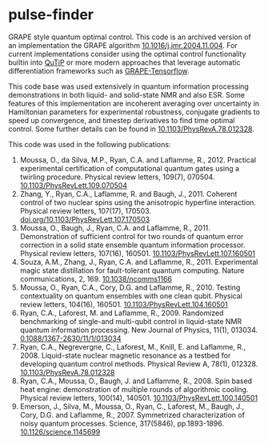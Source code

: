 # pulse-finder

GRAPE style quantum optimal control. This code is an archived version of an implementation the GRAPE
algorithm [10.1016/j.jmr.2004.11.004](https://doi.org/10.1016/j.jmr.2004.11.004). For current implementations consider using the optimal control functionality builtin
into [QuTiP](http://qutip.org/docs/4.0.2/guide/guide-control.html) or more modern approaches that
leverage automatic differentiation frameworks such as
[GRAPE-Tensorflow](https://github.com/SchusterLab/quantum-optimal-control).

This code base was used extensively in quantum information processing demonstrations in both liquid-
and solid-state NMR and also ESR. Some features of this implementation are incoherent averaging over
uncertainty in Hamiltonian parameters for experimental robustness, conjugate gradients to speed up
convergence, and timestep derivatives to find time optimal control. Some further details can be found in
[10.1103/PhysRevA.78.012328](https://doi.org/10.1103/PhysRevA.78.012328).

This code was used in the following publications:

1. Moussa, O., da Silva, M.P., Ryan, C.A. and Laflamme, R., 2012. Practical experimental certification of computational quantum gates using a twirling procedure. Physical review letters, 109(7), 070504. [10.1103/PhysRevLett.109.070504](https://doi.org/10.1103/PhysRevLett.109.070504)
2. Zhang, Y., Ryan, C.A., Laflamme, R. and Baugh, J., 2011. Coherent control of two nuclear spins using the anisotropic hyperfine interaction. Physical review letters, 107(17), 170503.
[doi.org/10.1103/PhysRevLett.107.170503](https://doi.org/10.1103/PhysRevLett.107.170503)
3. Moussa, O., Baugh, J., Ryan, C.A. and Laflamme, R., 2011. Demonstration of sufficient control for two rounds of quantum error correction in a solid state ensemble quantum information processor. Physical review letters, 107(16), 160501. [10.1103/PhysRevLett.107.160501](https://doi.org/10.1103/PhysRevLett.107.160501)
4. Souza, A.M., Zhang, J., Ryan, C.A. and Laflamme, R., 2011. Experimental magic state distillation for fault-tolerant quantum computing. Nature communications, 2, 169. [10.1038/ncomms1166](https://doi.org/10.1038/ncomms1166)
5. Moussa, O., Ryan, C.A., Cory, D.G. and Laflamme, R., 2010. Testing contextuality on quantum ensembles with one clean qubit. Physical review letters, 104(16), 160501. [10.1103/PhysRevLett.104.160501](https://doi.org/10.1103/PhysRevLett.104.160501)
6. Ryan, C.A., Laforest, M. and Laflamme, R., 2009. Randomized benchmarking of single-and multi-qubit control in liquid-state NMR quantum information processing. New Journal of Physics, 11(1), 013034. [0.1088/1367-2630/11/1/013034](https://doi.org/10.1088/1367-2630/11/1/013034)
7. Ryan, C.A., Negrevergne, C., Laforest, M., Knill, E. and Laflamme, R., 2008. Liquid-state nuclear magnetic resonance as a testbed for developing quantum control methods. Physical Review A, 78(1), 012328. [10.1103/PhysRevA.78.012328](https://doi.org/10.1103/PhysRevA.78.012328)
8. Ryan, C.A., Moussa, O., Baugh, J. and Laflamme, R., 2008. Spin based heat engine: demonstration of multiple rounds of algorithmic cooling. Physical review letters, 100(14), 140501. [10.1103/PhysRevLett.100.140501](https://doi.org/10.1103/PhysRevLett.100.140501)
9. Emerson, J., Silva, M., Moussa, O., Ryan, C., Laforest, M., Baugh, J., Cory, D.G. and Laflamme, R., 2007. Symmetrized characterization of noisy quantum processes. Science, 317(5846), pp.1893-1896. [10.1126/science.1145699](https://doi.org/10.1126/science.1145699)
